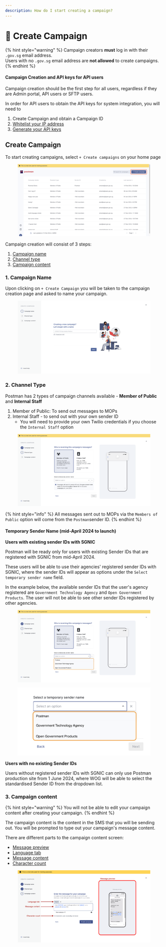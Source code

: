 ```yaml
---
description: How do I start creating a campaign?
---
```


# 📢 Create Campaign

{% hint style="warning" %}
Campaign creators **must** log in with their `.gov.sg` email address. \
Users with no `.gov.sg` email address are **not allowed** to create campaigns.&#x20;
{% endhint %}

#### Campaign Creation and API keys for API users

Campaign creation should be the first step for all users, regardless if they are Admin portal, API users or SFTP users.&#x20;

In order for API users to obtain the API keys for system integration, you will need to&#x20;

1. Create Campaign and obtain a Campaign ID
2. [Whitelist your IP address](../../postman-v2-admin-portal-for-api-users-mop/campaign-settings.md#ip-address-whitelisting)
3. [Generate your API keys](../../postman-v2-admin-portal-for-api-users-mop/campaign-settings.md#api-keys)

## Create Campaign

To start creating campaigns, select  `+ Create campaigns` on your home page

<figure><img src="../../.gitbook/assets/home_dashboard_create_campaign.png" alt=""><figcaption></figcaption></figure>

Campaign creation will consist of 3 steps:

1. [Campaign name](./#campaign-name)
2. [Channel type](./#id-2.-channel-type)
3. [Campaign content](./#id-3.-campaign-content)

### 1. Campaign Name

Upon clicking on `+ Create Campaign` you will be taken to the campaign creation page and asked to name your campaign.

<figure><img src="../../.gitbook/assets/create_name_campaign.png" alt=""><figcaption></figcaption></figure>

### 2. Channel Type

Postman has 2 types of campaign channels available - **Member of Public** and **Internal Staff**

1. Member of Public: To send out messages to MOPs
2. Internal Staff - to send out with your own sender ID
   * You will need to provide your own Twilio credentials if you choose the `Internal Staff` option

<figure><img src="../../.gitbook/assets/Screenshot 2024-02-28 at 2.23.13 PM.png" alt=""><figcaption></figcaption></figure>

{% hint style="info" %}
All messages sent out to MOPs via the `Members of Public` option will come from the `Postman`sender ID.
{% endhint %}

#### Temporary Sender Name (mid-April 2024 to launch)

**Users with existing sender IDs with SGNIC**

Postman will be ready only for users with existing Sender IDs that are registered with SGNIC from mid-April 2024.

These users will be able to use their agencies' registered sender IDs with SGNIC, where the sender IDs will appear as options under the `Select temporary sender name` field.

In the example below, the available sender IDs that the user's agency registered are `Government Technology Agency` and `Open Government Products`. The user will not be able to see other sender IDs registered by other agencies.&#x20;

<figure><img src="../../.gitbook/assets/Screenshot 2024-02-28 at 2.23.13 PM copy.png" alt=""><figcaption></figcaption></figure>

<figure><img src="../../.gitbook/assets/Campaign_crete_temporary_sender_name (1).png" alt=""><figcaption></figcaption></figure>

**Users with no existing Sender IDs**

Users without registered sender IDs with SGNIC can only use Postman production site from 1 June 2024, where WOG will be able to select the standardised Sender ID from the dropdown list.

### 3. Campaign content

{% hint style="warning" %}
You will not be able to edit your campaign content after creating your campaign.&#x20;
{% endhint %}

The campaign content is the content in the SMS that you will be sending out. You will be prompted to type out your campaign's message content.

There are different parts to the campaign content screen:

* [Message preview](./#message-preview)
* [Language tab](./#language-tab)
* [Message content](./#message-content)
* [Character count](./#character-count)

<figure><img src="../../.gitbook/assets/Campaign content (2).png" alt=""><figcaption></figcaption></figure>


